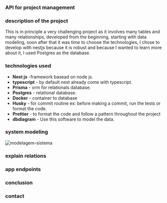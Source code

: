 ### API for project management

### description of the project

This is in principle a very challenging project as it involves many tables and many relationships,
developed from the beginning, starting with data modeling, soon after that it was time to choose the technologies,
I chose to develop with nestjs because it is robust and because I wanted to learn more about it, I used Postgres as the database.

### technologies used

- **Nest js** -framework basead on node js.
- **typescript** - by default nest already come with typescript.
- **Prisma** - orm for relationals database.
- **Postgres** - relational database.
- **Docker** - container to database
- **Husky** - for commit routine ex: before making a commit, run the tests or format the code.
- **Prettier** - to format the code and follow a pattern throughout the project
- **dbdiagram** - Use this software to model the data.

### system modeling
![modelagem-sistema](https://github.com/hebertsanto/API-project-management/assets/108555424/5b154751-4d69-4624-80c3-67442052ea0b)

### explain relations


### app endpoints


### conclusion


### contact

  
